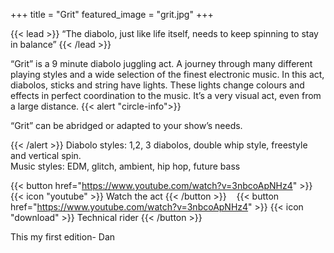 +++
title = "Grit"
featured_image = "grit.jpg"
+++

{{< lead >}}
“The diabolo, just like life itself, needs to keep spinning to stay in balance”
{{< /lead >}}

“Grit” is a 9 minute diabolo juggling act. 
A journey through many different playing styles and a wide selection of the finest electronic music.
In this act, diabolos, sticks and string have lights. These lights change colours and effects in perfect coordination to the music. It’s a very visual act, even from a large distance.
{{< alert "circle-info">}}

“Grit” can be abridged or adapted to your show’s needs.

{{< /alert >}}
Diabolo styles: 1,2, 3 diabolos, double whip style, freestyle and vertical spin.  
Music styles: EDM, glitch, ambient, hip hop, future bass


{{< button href="https://www.youtube.com/watch?v=3nbcoApNHz4" >}}
{{< icon "youtube" >}} Watch the act
{{< /button >}}
<a>&nbsp;&nbsp;</a>
{{< button href="https://www.youtube.com/watch?v=3nbcoApNHz4" >}}
{{< icon "download" >}} Technical rider
{{< /button >}}

This my first edition- Dan

